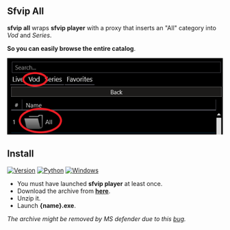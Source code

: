 ## Sfvip All
**sfvip all** wraps **sfvip player** with a proxy that inserts an "All" category into _Vod_ and _Series_.

**So you can easily browse the entire catalog**.

![All](readme/all.PNG)
## Install
[![Version](https://img.shields.io/badge/Version-{version}-informational)](https://github.com/{github_path}/raw/master/{zip})
[![Python](https://img.shields.io/badge/Python-3.11-fbdf79)](https://www.python.org/downloads/release/python-3113/)
[![Windows](https://img.shields.io/badge/Windows-x64-white)](https://www.microsoft.com/windows/)
- You must have launched **sfvip player** at least once.
- Download the archive from [**here**](https://github.com/{github_path}/raw/master/{zip}).
- Unzip it.
- Launch **{name}.exe**.

_The archive might be removed by MS defender due to this [bug](https://github.com/pyinstaller/pyinstaller/issues/5854)._
